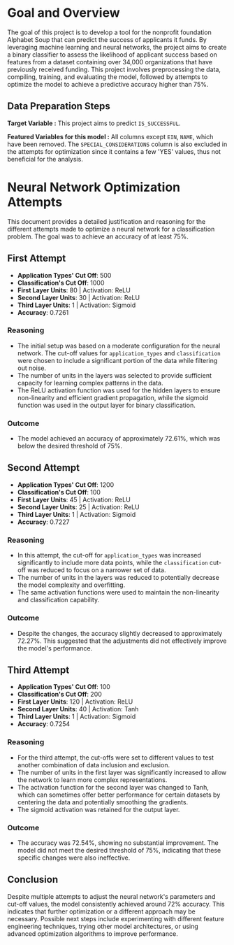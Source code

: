 # Goal and Overview

The goal of this project is to develop a tool for the nonprofit foundation Alphabet Soup that can predict the success of applicants it funds. By leveraging machine learning and neural networks, the project aims to create a binary classifier to assess the likelihood of applicant success based on features from a dataset containing over 34,000 organizations that have previously received funding. This project involves preprocessing the data, compiling, training, and evaluating the model, followed by attempts to optimize the model to achieve a predictive accuracy higher than 75%. 

## Data Preparation Steps

 **Target Variable :** This project aims to predict `IS_SUCCESSFUL`.

 **Featured Variables for this model :** All columns except `EIN`, `NAME`, which have been removed. The `SPECIAL_CONSIDERATIONS` column is also excluded in the attempts for optimization since it contains a few  'YES' values, thus not beneficial for the analysis.
 

# Neural Network Optimization Attempts

This document provides a detailed justification and reasoning for the different attempts made to optimize a neural network for a classification problem. The goal was to achieve an accuracy of at least 75%.

## First Attempt
- **Application Types' Cut Off**: 500
- **Classification's Cut Off**: 1000
- **First Layer Units**: 80 | Activation: ReLU
- **Second Layer Units**: 30 | Activation: ReLU
- **Third Layer Units**: 1 | Activation: Sigmoid
- **Accuracy**: 0.7261

### Reasoning
- The initial setup was based on a moderate configuration for the neural network. The cut-off values for `application_types` and `classification` were chosen to include a significant portion of the data while filtering out noise.
- The number of units in the layers was selected to provide sufficient capacity for learning complex patterns in the data.
- The ReLU activation function was used for the hidden layers to ensure non-linearity and efficient gradient propagation, while the sigmoid function was used in the output layer for binary classification.

### Outcome
- The model achieved an accuracy of approximately 72.61%, which was below the desired threshold of 75%.

## Second Attempt
- **Application Types' Cut Off**: 1200
- **Classification's Cut Off**: 100
- **First Layer Units**: 45 | Activation: ReLU
- **Second Layer Units**: 25 | Activation: ReLU
- **Third Layer Units**: 1 | Activation: Sigmoid
- **Accuracy**: 0.7227

### Reasoning
- In this attempt, the cut-off for `application_types` was increased significantly to include more data points, while the `classification` cut-off was reduced to focus on a narrower set of data.
- The number of units in the layers was reduced to potentially decrease the model complexity and overfitting.
- The same activation functions were used to maintain the non-linearity and classification capability.

### Outcome
- Despite the changes, the accuracy slightly decreased to approximately 72.27%. This suggested that the adjustments did not effectively improve the model's performance.

## Third Attempt
- **Application Types' Cut Off**: 100
- **Classification's Cut Off**: 200
- **First Layer Units**: 120 | Activation: ReLU
- **Second Layer Units**: 40 | Activation: Tanh
- **Third Layer Units**: 1 | Activation: Sigmoid
- **Accuracy**: 0.7254

### Reasoning
- For the third attempt, the cut-offs were set to different values to test another combination of data inclusion and exclusion.
- The number of units in the first layer was significantly increased to allow the network to learn more complex representations.
- The activation function for the second layer was changed to Tanh, which can sometimes offer better performance for certain datasets by centering the data and potentially smoothing the gradients.
- The sigmoid activation was retained for the output layer.

### Outcome
- The accuracy was 72.54%, showing no substantial improvement. The model did not meet the desired threshold of 75%, indicating that these specific changes were also ineffective.

## Conclusion
Despite multiple attempts to adjust the neural network's parameters and cut-off values, the model consistently achieved around 72% accuracy. This indicates that further optimization or a different approach may be necessary. Possible next steps include experimenting with different feature engineering techniques, trying other model architectures, or using advanced optimization algorithms to improve performance.



